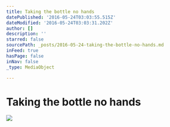 ```yaml
---
title: Taking the bottle no hands
datePublished: '2016-05-24T03:03:55.515Z'
dateModified: '2016-05-24T03:03:31.202Z'
author: []
description: ''
starred: false
sourcePath: _posts/2016-05-24-taking-the-bottle-no-hands.md
inFeed: true
hasPage: false
inNav: false
_type: MediaObject

---
```

# Taking the bottle no hands
![](https://the-grid-user-content.s3-us-west-2.amazonaws.com/011aec90-df3a-49e7-a726-9a9080a9443b.jpg)